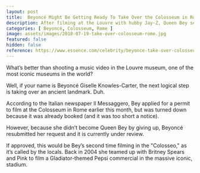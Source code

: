 ```yaml
---
layout: post
title:  Beyoncé Might Be Getting Ready To Take Over the Colosseum in Rome
description: After filming at the Louvre with hubby Jay-Z, Queen Bey sets her sights on the Colosseum.After filming at the Louvre with hubby Jay-Z, Queen Bey sets her sights on the Colosseum.
categories: [ Beyoncé, Colosseum, Rome ]
image: assets/images/2018-07-19-take-over-colosseum-rome.jpg
featured: false
hidden: false
reference: https://www.essence.com/celebrity/beyonce-take-over-colosseum-rome
---
```

What’s better than shooting a music video in the Louvre museum, one of the most iconic museums in the world?

Well, if your name is Beyoncé Giselle Knowles-Carter, the next logical step is taking over an ancient landmark. Duh.

According to the Italian newspaper Il Messaggero, Bey applied for a permit to film at the Colosseum in Rome earlier this month, but was turned down because it was already booked (and it was too short a notice).

However, because she didn’t become Queen Bey by giving up, Beyoncé resubmitted her request and it is currently under review.

If approved, this would be Bey’s second time filming in the "Colosseo," as it’s called by the locals. Back in 2004 she teamed up with Britney Spears and Pink to film a Gladiator-themed Pepsi commercial in the massive iconic, stadium.
